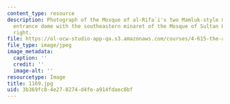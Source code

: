 ```yaml
---
content_type: resource
description: Photograph of the Mosque of al-Rifa`i's two Mamluk-style minarets and
  entrance dome with the southeastern minaret of the Mosque of Sultan Hasan to the
  right.
file: https://ol-ocw-studio-app-qa.s3.amazonaws.com/courses/4-615-the-architecture-of-cairo-spring-2002/3b369fc84e278274d4fea914fdaec0bf_1169.jpg
file_type: image/jpeg
image_metadata:
  caption: ''
  credit: ''
  image-alt: ''
resourcetype: Image
title: 1169.jpg
uid: 3b369fc8-4e27-8274-d4fe-a914fdaec0bf
---
```

